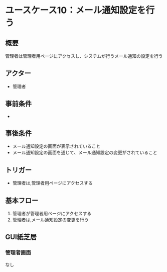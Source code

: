 # ユースケース10：メール通知設定を行う
## 概要
管理者は管理者用ページにアクセスし、システムが行うメール通知の設定を行う
## アクター
- 管理者
## 事前条件
- 
## 事後条件
- メール通知設定の画面が表示されていること
- メール通知設定の画面を通じて、メール通知設定の変更がされていること
## トリガー
- 管理者は,管理者用ページにアクセスする
## 基本フロー
1. 管理者が管理者用ページにアクセスする
2. 管理者は,メール通知設定の変更を行う
## GUI紙芝居
### 管理者画面
なし